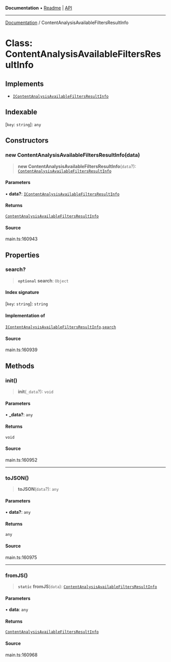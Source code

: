 **Documentation** • [Readme](../README.md) \| [API](../globals.md)

***

[Documentation](../README.md) / ContentAnalysisAvailableFiltersResultInfo

# Class: ContentAnalysisAvailableFiltersResultInfo

## Implements

- [`IContentAnalysisAvailableFiltersResultInfo`](../interfaces/IContentAnalysisAvailableFiltersResultInfo.md)

## Indexable

 \[`key`: `string`\]: `any`

## Constructors

### new ContentAnalysisAvailableFiltersResultInfo(data)

> **new ContentAnalysisAvailableFiltersResultInfo**(`data`?): [`ContentAnalysisAvailableFiltersResultInfo`](ContentAnalysisAvailableFiltersResultInfo.md)

#### Parameters

• **data?**: [`IContentAnalysisAvailableFiltersResultInfo`](../interfaces/IContentAnalysisAvailableFiltersResultInfo.md)

#### Returns

[`ContentAnalysisAvailableFiltersResultInfo`](ContentAnalysisAvailableFiltersResultInfo.md)

#### Source

main.ts:160943

## Properties

### search?

> **`optional`** **search**: `Object`

#### Index signature

 \[`key`: `string`\]: `string`

#### Implementation of

[`IContentAnalysisAvailableFiltersResultInfo`](../interfaces/IContentAnalysisAvailableFiltersResultInfo.md).[`search`](../interfaces/IContentAnalysisAvailableFiltersResultInfo.md#search)

#### Source

main.ts:160939

## Methods

### init()

> **init**(`_data`?): `void`

#### Parameters

• **\_data?**: `any`

#### Returns

`void`

#### Source

main.ts:160952

***

### toJSON()

> **toJSON**(`data`?): `any`

#### Parameters

• **data?**: `any`

#### Returns

`any`

#### Source

main.ts:160975

***

### fromJS()

> **`static`** **fromJS**(`data`): [`ContentAnalysisAvailableFiltersResultInfo`](ContentAnalysisAvailableFiltersResultInfo.md)

#### Parameters

• **data**: `any`

#### Returns

[`ContentAnalysisAvailableFiltersResultInfo`](ContentAnalysisAvailableFiltersResultInfo.md)

#### Source

main.ts:160968
